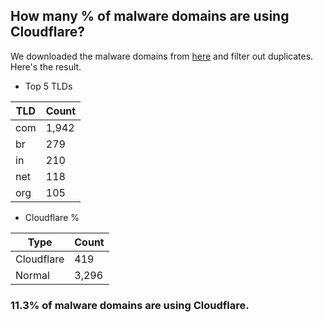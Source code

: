## How many % of malware domains are using Cloudflare?


We downloaded the malware domains from [here](https://urlhaus.abuse.ch) and filter out duplicates.
Here's the result.


[//]: # (start replacement)


- Top 5 TLDs

| TLD | Count |
| --- | --- |
| com | 1,942 |
| br | 279 |
| in | 210 |
| net | 118 |
| org | 105 |


- Cloudflare %

| Type | Count |
| --- | --- |
| Cloudflare | 419 |
| Normal | 3,296 |


### 11.3% of malware domains are using Cloudflare.